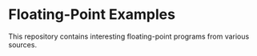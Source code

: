 # Floating-Point Examples

This repository contains interesting floating-point programs from various sources.
